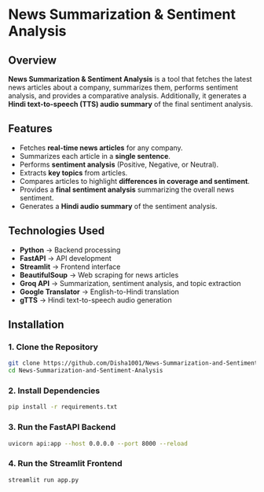 # News Summarization & Sentiment Analysis

## Overview
**News Summarization & Sentiment Analysis** is a tool that fetches the latest news articles about a company, summarizes them, performs sentiment analysis, and provides a comparative analysis. Additionally, it generates a **Hindi text-to-speech (TTS) audio summary** of the final sentiment analysis.

## Features
- Fetches **real-time news articles** for any company.
- Summarizes each article in a **single sentence**.
- Performs **sentiment analysis** (Positive, Negative, or Neutral).
- Extracts **key topics** from articles.
- Compares articles to highlight **differences in coverage and sentiment**.
- Provides a **final sentiment analysis** summarizing the overall news sentiment.
- Generates a **Hindi audio summary** of the sentiment analysis.

## Technologies Used
- **Python** → Backend processing
- **FastAPI** → API development
- **Streamlit** → Frontend interface
- **BeautifulSoup** → Web scraping for news articles
- **Groq API** → Summarization, sentiment analysis, and topic extraction
- **Google Translator** → English-to-Hindi translation
- **gTTS** → Hindi text-to-speech audio generation

## Installation

### 1. Clone the Repository
```bash
git clone https://github.com/Disha1001/News-Summarization-and-Sentiment-Analysis.git
cd News-Summarization-and-Sentiment-Analysis
```
### 2. Install Dependencies
```bash
pip install -r requirements.txt
```
### 3. Run the FastAPI Backend
```bash
uvicorn api:app --host 0.0.0.0 --port 8000 --reload
```
### 4. Run the Streamlit Frontend
```bash
streamlit run app.py
```

